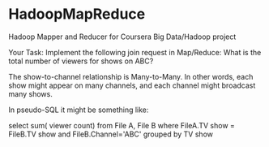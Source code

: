 # HadoopMapReduce
Hadoop Mapper and Reducer for Coursera Big Data/Hadoop project

Your Task: Implement the following join request in Map/Reduce:
What is the total number of viewers for shows on ABC?

The show-to-channel relationship is Many-to-Many. In other words, each show might appear on many channels, and each channel might broadcast many shows.

In pseudo-SQL it might be something like:

select sum( viewer count) from File A, File B where FileA.TV show = FileB.TV show and FileB.Channel='ABC' grouped by TV show
